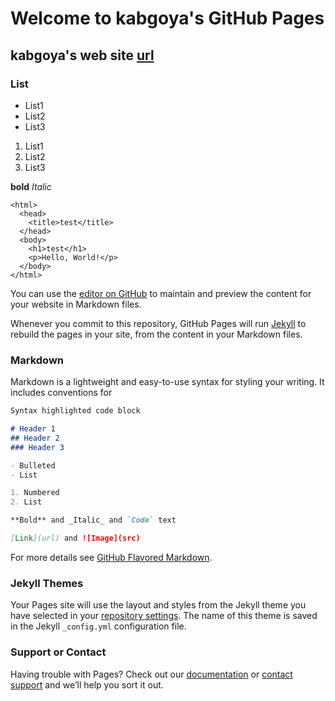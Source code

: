 # Welcome to kabgoya's GitHub Pages


## kabgoya's web site [url](http://kabgoya.com/)


### List
- List1
- List2
- List3

1. List1
2. List2
3. List3

**bold**
_Italic_

```
<html>
  <head>
    <title>test</title>
  </head>
  <body>
    <h1>test</h1>
    <p>Hello, World!</p>
  </body>
</html>
```


You can use the [editor on GitHub](https://github.com/kabgoya/kabgoya.github.io/edit/master/index.md) to maintain and preview the content for your website in Markdown files.

Whenever you commit to this repository, GitHub Pages will run [Jekyll](https://jekyllrb.com/) to rebuild the pages in your site, from the content in your Markdown files.

### Markdown

Markdown is a lightweight and easy-to-use syntax for styling your writing. It includes conventions for

```markdown
Syntax highlighted code block

# Header 1
## Header 2
### Header 3

- Bulleted
- List

1. Numbered
2. List

**Bold** and _Italic_ and `Code` text

[Link](url) and ![Image](src)
```

For more details see [GitHub Flavored Markdown](https://guides.github.com/features/mastering-markdown/).

### Jekyll Themes

Your Pages site will use the layout and styles from the Jekyll theme you have selected in your [repository settings](https://github.com/kabgoya/kabgoya.github.io/settings). The name of this theme is saved in the Jekyll `_config.yml` configuration file.

### Support or Contact

Having trouble with Pages? Check out our [documentation](https://help.github.com/categories/github-pages-basics/) or [contact support](https://github.com/contact) and we’ll help you sort it out.

